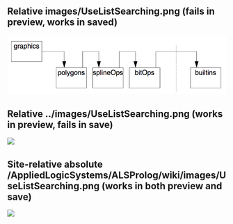 ## Relative images/UseListSearching.png (fails in preview, works in saved)

![](images/UseListSearching.png)

## Relative ../images/UseListSearching.png (works in preview, fails in save)

![](../images/UseListSearching.png)

## Site-relative absolute /AppliedLogicSystems/ALSProlog/wiki/images/UseListSearching.png (works in both preview and save)

![](/AppliedLogicSystems/ALSProlog/wiki/images/UseListSearching.png)